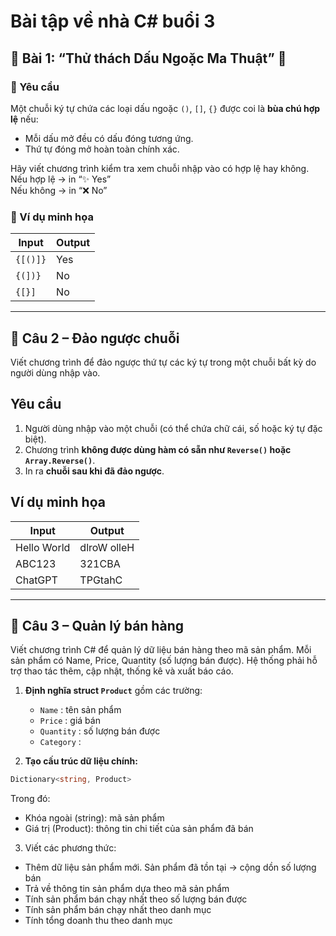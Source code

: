 # Bài tập về nhà C# buổi 3

## 🧾 **Bài 1: “Thử thách Dấu Ngoặc Ma Thuật” 🧩**

### 🧠 Yêu cầu
Một chuỗi ký tự chứa các loại dấu ngoặc `()`, `[]`, `{}` được coi là **bùa chú hợp lệ** nếu:
- Mỗi dấu mở đều có dấu đóng tương ứng.
- Thứ tự đóng mở hoàn toàn chính xác.

Hãy viết chương trình kiểm tra xem chuỗi nhập vào có hợp lệ hay không.  
Nếu hợp lệ → in “✨ Yes”  
Nếu không → in “❌ No”

### 🧾 Ví dụ minh họa
| Input | Output |
|--------|--------|
| `{[()]}` | Yes |
| `{(])}` | No |
| `{[}]` | No |

---

## 🧾 **Câu 2 – Đảo ngược chuỗi**
Viết chương trình để đảo ngược thứ tự các ký tự trong một chuỗi bất kỳ do người dùng nhập vào.

## **Yêu cầu**
1. Người dùng nhập vào một chuỗi (có thể chứa chữ cái, số hoặc ký tự đặc biệt).  
2. Chương trình **không được dùng hàm có sẵn như `Reverse()` hoặc `Array.Reverse()`**.  
3. In ra **chuỗi sau khi đã đảo ngược**.

## **Ví dụ minh họa**

| **Input** | **Output** |
|------------|------------|
| Hello World | dlroW olleH |
| ABC123 | 321CBA |
| ChatGPT | TPGtahC |

---

## 🧾 **Câu 3 – Quản lý bán hàng**
Viết chương trình C# để quản lý dữ liệu bán hàng theo mã sản phẩm. Mỗi sản phẩm có Name, Price, Quantity (số lượng bán được). Hệ thống phải hỗ trợ thao tác thêm, cập nhật, thống kê và xuất báo cáo.

1. **Định nghĩa struct `Product`** gồm các trường:
   - `Name` : tên sản phẩm  
   - `Price` : giá bán  
   - `Quantity` : số lượng bán được
   - `Category` : 

2. **Tạo cấu trúc dữ liệu chính:**
 ```csharp
Dictionary<string, Product>
```
Trong đó:
- Khóa ngoài (string): mã sản phẩm
- Giá trị (Product): thông tin chi tiết của sản phẩm đã bán

3. Viết các phương thức:
- Thêm dữ liệu sản phẩm mới. Sản phẩm đã tồn tại → cộng dồn số lượng bán
- Trả về thông tin sản phẩm dựa theo mã sản phẩm
- Tính sản phẩm bán chạy nhất theo số lượng bán được
- Tính sản phẩm bán chạy nhất theo danh mục
- Tính tổng doanh thu theo danh mục
